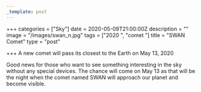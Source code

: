 ```yaml
---
_template: post
---
```





+++
categories = ["Sky"]
date = 2020-05-09T21:00:00Z
description = ""
image = "/images/swan_n.jpg"
tags = ["2020 ", "comet "]
title = "SWAN Comet"
type = "post"

+++
A new comet will pass its closest to the Earth on May 13, 2020   
  
Good news for those who want to see something interesting in the sky without any special devices. The chance will come on May 13 as that will be the night when the comet named SWAN will approach our planet and become visible.
